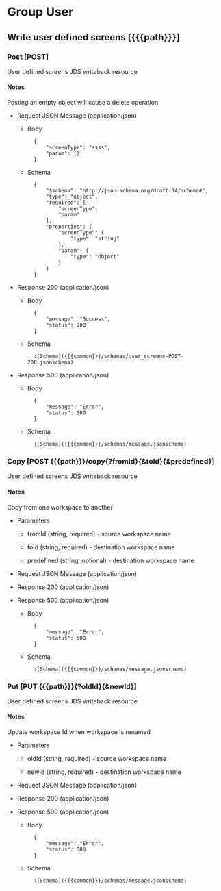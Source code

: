 # Group User

## Write user defined screens [{{{path}}}]

### Post [POST]

User defined screens JDS writeback resource

#### Notes

Posting an empty object will cause a delete operation

+ Request JSON Message (application/json)

    + Body

            {
                "screenType": "ssss",
                "param": {}
            }

    + Schema

            {
                "$schema": "http://json-schema.org/draft-04/schema#",
                "type": "object",
                "required": [
                    "screenType",
                    "param"
                ],
                "properties": {
                    "screenType": {
                        "type": "string"
                    },
                    "param": {
                        "type": "object"
                    }
                }
            }

+ Response 200 (application/json)

    + Body

            {
                "message": "Success",
                "status": 200
            }

    + Schema

            :[Schema]({{{common}}}/schemas/user_screens-POST-200.jsonschema)

+ Response 500 (application/json)

    + Body

            {
                "message": "Error",
                "status": 500
            }

    + Schema

            :[Schema]({{{common}}}/schemas/message.jsonschema)


### Copy [POST {{{path}}}/copy{?fromId}{&toId}{&predefined}]

User defined screens JDS writeback resource

#### Notes

Copy from one workspace to another

+ Parameters

    + fromId (string, required) - source workspace name

    + toId (string, required) - destination workspace name

    + predefined (string, optional) - destination workspace name


+ Request JSON Message (application/json)

+ Response 200 (application/json)

+ Response 500 (application/json)

    + Body

            {
                "message": "Error",
                "status": 500
            }

    + Schema

            :[Schema]({{{common}}}/schemas/message.jsonschema)


### Put [PUT {{{path}}}{?oldId}{&newId}]

User defined screens JDS writeback resource

#### Notes

Update workspace Id when workspace is renamed

+ Parameters

    + oldId (string, required) - source workspace name

    + newId (string, required) - destination workspace name


+ Request JSON Message (application/json)

+ Response 200 (application/json)

+ Response 500 (application/json)

    + Body

            {
                "message": "Error",
                "status": 500
            }

    + Schema

            :[Schema]({{{common}}}/schemas/message.jsonschema)

